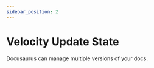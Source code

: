 ```yaml
---
sidebar_position: 2
---
```


# Velocity Update State

Docusaurus can manage multiple versions of your docs.